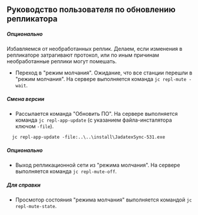## Руководство пользователя по обновлению репликатора

##### Опционально 

Избавляемся от необработанных реплик. Делаем, если изменения в репликаторе затрагивают протокол, 
или по иным причинам необработанные реплики могут помешать.

- Переход в "режим молчания". 
  Ожидание, что все станции перешли в "режим молчания".
  На сервере выполняется команда `jc repl-mute -wait`.  


##### Смена версии 

- Рассылается команда "Обновить ПО". 
  На сервере выполняется команда `jc repl-app-update` (с указанием файла-инсталятора ключом `-file`).
~~~
  jc repl-app-update -file:..\..\install\JadatexSync-531.exe
~~~


##### Опционально 
- Выход репликационной сети из "режима молчания". 
  На сервере выполняется команда `jc repl-mute-off`. 


##### Для справки

- Просмотор состояния "режима молчания" выполняется командой `jc repl-mute-state`.
